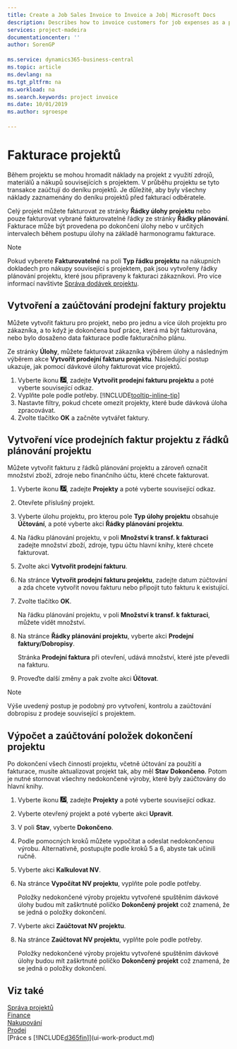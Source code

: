 ```yaml
---
title: Create a Job Sales Invoice to Invoice a Job| Microsoft Docs
description: Describes how to invoice customers for job expenses as a project progresses.
services: project-madeira
documentationcenter: ''
author: SorenGP

ms.service: dynamics365-business-central
ms.topic: article
ms.devlang: na
ms.tgt_pltfrm: na
ms.workload: na
ms.search.keywords: project invoice
ms.date: 10/01/2019
ms.author: sgroespe

---
```

# Fakturace projektů
Během projektu se mohou hromadit náklady na projekt z využití zdrojů, materiálů a nákupů souvisejících s projektem. V průběhu projektu se tyto transakce zaúčtují do deníku projektů. Je důležité, aby byly všechny náklady zaznamenány do deníku projektů před fakturací odběratele.

Celý projekt můžete fakturovat ze stránky **Řádky úlohy projektu** nebo pouze fakturovat vybrané fakturovatelné řádky ze stránky **Řádky plánování**. Fakturace může být provedena po dokončení úlohy nebo v určitých intervalech během postupu úlohy na základě harmonogramu fakturace.

> [!NOTE]
> Pokud vyberete **Fakturovatelné** na poli **Typ řádku projektu** na nákupních dokladech pro nákupy související s projektem, pak jsou vytvořeny řádky plánování projektu, které jsou připraveny k fakturaci zákazníkovi. Pro více informací navštivte [Správa dodávek projektu](projects-how-manage-project-supplies.md).

## Vytvoření a zaúčtování prodejní faktury projektu
Můžete vytvořit fakturu pro projekt, nebo pro jednu a více úloh projektu pro zákazníka, a to když je dokončena buď práce, která má být fakturována, nebo bylo dosaženo data fakturace podle fakturačního plánu.

Ze stránky **Úlohy**, můžete fakturovat zákazníka výběrem úlohy a následným výběrem akce **Vytvořit prodejní fakturu projektu**. Následující postup ukazuje, jak pomocí dávkové úlohy fakturovat více projektů.

1. Vyberte ikonu ![Žárovky, která otevře funkci Řekněte mi ](media/ui-search/search_small.png "Řekněte mi, co chcete dělat"), zadejte **Vytvořit prodejní fakturu projektu** a poté vyberte související odkaz.
2. Vyplňte pole podle potřeby. [!INCLUDE[tooltip-inline-tip](includes/tooltip-inline-tip_md.md)]
3. Nastavte filtry, pokud chcete omezit projekty, které bude dávková úloha zpracovávat.
4. Zvolte tlačítko **OK** a začněte vytvářet faktury.

## Vytvoření více prodejních faktur projektu z řádků plánování projektu
Můžete vytvořit fakturu z řádků plánování projektu a zároveň označit množství zboží, zdroje nebo finančního účtu, které chcete fakturovat.

1. Vyberte ikonu ![Žárovky, která otevře funkci Řekněte mi ](media/ui-search/search_small.png "Řekněte mi, co chcete dělat"), zadejte **Projekty** a poté vyberte související odkaz.
2. Otevřete příslušný projekt.
3. Vyberte úlohu projektu, pro kterou pole **Typ úlohy projektu** obsahuje **Účtování**, a poté vyberte akci **Řádky plánování projektu**.
4. Na řádku plánování projektu, v poli **Množství k transf. k fakturaci** zadejte množství zboží, zdroje, typu účtu hlavní knihy, které chcete fakturovat.
5. Zvolte akci **Vytvořit prodejní fakturu**.
6. Na stránce **Vytvořit prodejní fakturu projektu**, zadejte datum zúčtování a zda chcete vytvořit novou fakturu nebo připojit tuto fakturu k existující.
7. Zvolte tlačítko **OK**.

   Na řádku plánování projektu, v poli **Množství k transf. k fakturaci**, můžete vidět množství.
8. Na stránce **Řádky plánování projektu**, vyberte akci **Prodejní faktury/Dobropisy**.

   Stránka **Prodejní faktura** při otevření, udává množství, které jste převedli na fakturu.
9. Proveďte další změny a pak zvolte akci **Účtovat**.

> [!NOTE]
> Výše uvedený postup je podobný pro vytvoření, kontrolu a zaúčtování dobropisu z prodeje související s projektem.

## Výpočet a zaúčtování položek dokončení projektu
Po dokončení všech činností projektu, včetně účtování za použití a fakturace, musíte aktualizovat projekt tak, aby měl **Stav** **Dokončeno**. Potom je nutné stornovat všechny nedokončené výroby, které byly zaúčtovány do hlavní knihy.

1. Vyberte ikonu ![Žárovky, která otevře funkci Řekněte mi ](media/ui-search/search_small.png "Řekněte mi, co chcete dělat"), zadejte **Projekty** a poté vyberte související odkaz.
2. Vyberte otevřený projekt a poté vyberte akci **Upravit**.
3. V poli **Stav**, vyberte **Dokončeno**.
4. Podle pomocných kroků můžete vypočítat a odeslat nedokončenou výrobu. Alternativně, postupujte podle kroků 5 a 6, abyste tak učinili ručně.
5. Vyberte akci **Kalkulovat NV**.
6. Na stránce **Vypočítat NV projektu**, vyplňte pole podle potřeby.

   Položky nedokončené výroby projektu vytvořené spuštěním dávkové úlohy budou mít zaškrtnuté políčko **Dokončený projekt** což znamená, že se jedná o položky dokončení.
7. Vyberte akci **Zaúčtovat NV projektu**.
8. Na stránce **Zaúčtovat NV projektu**, vyplňte pole podle potřeby.

   Položky nedokončené výroby projektu vytvořené spuštěním dávkové úlohy budou mít zaškrtnuté políčko **Dokončený projekt** což znamená, že se jedná o položky dokončení.

## Viz také
[Správa projektů](projects-manage-projects.md)  
[Finance](finance.md)  
[Nakupování](purchasing-manage-purchasing.md)  
[Prodej](sales-manage-sales.md)  
[Práce s [!INCLUDE[d365fin](includes/d365fin_md.md)]](ui-work-product.md)
